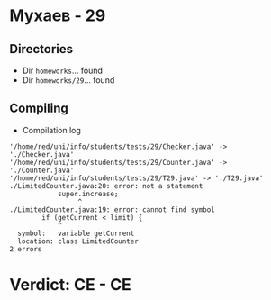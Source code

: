 # Мухаев - 29
## Directories
- Dir `homeworks`... found
- Dir `homeworks/29`... found
## Compiling
- Compilation log
```
'/home/red/uni/info/students/tests/29/Checker.java' -> './Checker.java'
'/home/red/uni/info/students/tests/29/Counter.java' -> './Counter.java'
'/home/red/uni/info/students/tests/29/T29.java' -> './T29.java'
./LimitedCounter.java:20: error: not a statement
            super.increase;
                 ^
./LimitedCounter.java:19: error: cannot find symbol
        if (getCurrent < limit) {
            ^
  symbol:   variable getCurrent
  location: class LimitedCounter
2 errors

```
# Verdict: **CE** - CE
